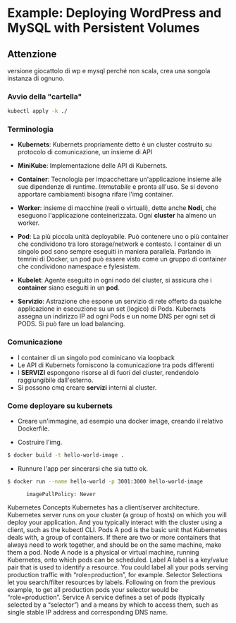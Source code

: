 # Example: Deploying WordPress and MySQL with Persistent Volumes

## Attenzione

versione giocattolo di wp e mysql perché non scala, crea una songola instanza di ognuno.

### Avvio della "cartella"
```bash
kubectl apply -k ./
```



### Terminologia

  - **Kubernets**: Kubernets propriamente detto è un cluster costruito su protocolo di comunicazione, un insieme di API

  - **MiniKube**: Implementazione delle API di Kubernets.

  - **Container**: Tecnologia per impacchettare un'applicazione insieme alle sue dipendenze di runtime. *Immutabile* e pronta all'uso. Se si devono apportare cambiamenti bisogna rifare l'img container. 
  
  - **Worker**: insieme di macchine (reali o virtuali), dette anche **Nodi**, che eseguono l'applicazione conteinerizzata. Ogni **cluster** ha almeno un worker.

  - **Pod**: La più piccola unità deployabile. Può contenere uno o più container che condividono tra loro storage/network e contesto. I container di un singolo pod sono sempre eseguiti in maniera parallela. Parlando in temrini di Docker, un pod può essere visto come un gruppo di container che condividono namespace e fylesistem. 

  - **Kubelet**: Agente eseguito in ogni nodo del cluster, si assicura che i **container** siano eseguiti in un **pod**. 

  - **Servizio**: Astrazione che espone un servizio di rete offerto da qualche applicazione in esecuzione su un set (logico) di Pods. Kubernets assegna un indirizzo IP ad ogni Pods e un nome DNS per ogni set di PODS. Si può fare un load balancing. 




### Comunicazione

 - I container di un singolo pod cominicano via loopback
 - Le API di Kubernets forniscono la comunicazione tra pods differenti
 - I **SERVIZI** espongono risorse al di fuori del cluster, rendendolo raggiungibile dall'esterno. 
 - Si possono cmq creare **servizi** interni al cluster. 

### Come deployare su kubernets

- Creare un'immagine, ad esempio una docker image, creando il relativo Dockerfile.

- Costruire l'img.

```bash
$ docker build -t hello-world-image .
```

- Runnure l'app per sincerarsi che sia tutto ok.
```bash
$ docker run --name hello-world -p 3001:3000 hello-world-image
```

          imagePullPolicy: Never






 Kubernetes Concepts
Kubernetes has a client/server architecture. Kubernetes server runs on your cluster (a group of hosts) on which you will deploy your application. And you typically interact with the cluster using a client, such as the kubectl CLI.
Pods
A pod is the basic unit that Kubernetes deals with, a group of containers. If there are two or more containers that always need to work together, and should be on the same machine, make them a pod.
Node
A node is a physical or virtual machine, running Kubernetes, onto which pods can be scheduled.
Label
A label is a key/value pair that is used to identify a resource. You could label all your pods serving production traffic with “role=production”, for example.
Selector
Selections let you search/filter resources by labels. Following on from the previous example, to get all production pods your selector would be “role=production”.
Service
A service defines a set of pods (typically selected by a “selector”) and a means by which to access them, such as single stable IP address and corresponding DNS name.